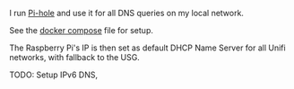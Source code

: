 I run [Pi-hole](https://pi-hole.net/) and use it for all DNS queries on my local network.

See the [docker compose](../raspberry/docker/docker-compose.yaml) file for setup.

The Raspberry Pi's IP is then set as default DHCP Name Server for all Unifi networks, with fallback to the USG.

TODO: Setup IPv6 DNS,

